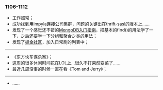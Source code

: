 ### 1106-1112

- 工作照常；
- 成功找到用impyla连接公司集群，问题的关键出在thrift-sasl的版本上……
- 发现了一个感觉还不错的[MongoDB入门指南](https://jockchou.gitbooks.io/getting-started-with-mongodb/content/)，把基本的find()的用法学了一下，之后还要学一下分组和聚合之类的用法；
- 发现了[掘金社区](juejin.im)，加入日常刷的列表中；

---

- 《东方快车谋杀案》；
- 这周的很多休闲时间花在LOL上…很久不打果然变菜了……
- 最近几周没事的时候一直在看《Tom and Jerry》；

---


- ……